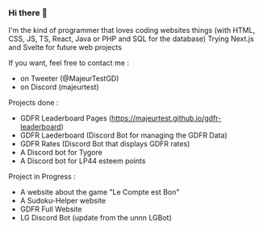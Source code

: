 ### Hi there 👋

I'm the kind of programmer that loves coding websites things (with HTML, CSS, JS, TS, React, Java or PHP and SQL for the database)
Trying Next.js and Svelte for future web projects

If you want, feel free to contact me : 
 - on Tweeter (@MajeurTestGD) 
 - on Discord (majeurtest)

Projects done : 
 - GDFR Leaderboard Pages (https://majeurtest.github.io/gdfr-leaderboard)
 - GDFR Laederboard (Discord Bot for managing the GDFR Data)
 - GDFR Rates (Discord Bot that displays GDFR rates)
 - A Discord bot for Tygore
 - A Discord bot for LP44 esteem points

Project in Progress : 
 - A website about the game "Le Compte est Bon"
 - A Sudoku-Helper website 
 - GDFR Full Website
 - LG Discord Bot (update from the unnn LGBot)

<!--
**MajeurTest/majeurtest** is a ✨ _special_ ✨ repository because its `README.md` (this file) appears on your GitHub profile.

Here are some ideas to get you started:

- 🔭 I’m currently working on a website that is taking time for me
- 🌱 I’m currently learning how to use JS effects
- 👯 I’m looking to collaborate on ...
- 🤔 I’m looking for help with ...
- 💬 Ask me about coding in Python, Java, HTML, CSS, JS, PHP and SQL if you want
- 📫 How to reach me: fell free to contact me on Discord (MajeurTest#7012) or on tweeter (@MajeurTestGD)
- 😄 Pronouns: ...
- ⚡ Fun fact: I love coding (what a surprise)
-->
